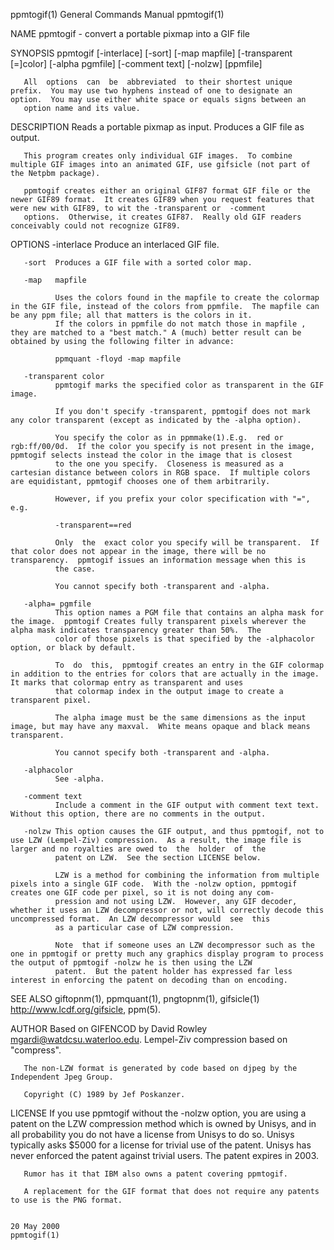 ppmtogif(1)                                                                             General Commands Manual                                                                            ppmtogif(1)

NAME
       ppmtogif - convert a portable pixmap into a GIF file

SYNOPSIS
       ppmtogif [-interlace] [-sort] [-map mapfile]
       [-transparent [=]color] [-alpha pgmfile] [-comment text] [-nolzw]
       [ppmfile]

       All  options  can  be  abbreviated  to their shortest unique prefix.  You may use two hyphens instead of one to designate an option.  You may use either white space or equals signs between an
       option name and its value.

DESCRIPTION
       Reads a portable pixmap as input.  Produces a GIF file as output.

       This program creates only individual GIF images.  To combine multiple GIF images into an animated GIF, use gifsicle (not part of the Netpbm package).

       ppmtogif creates either an original GIF87 format GIF file or the newer GIF89 format.  It creates GIF89 when you request features that were new with GIF89, to wit the -transparent or  -comment
       options.  Otherwise, it creates GIF87.  Really old GIF readers conceivably could not recognize GIF89.

OPTIONS
       -interlace
              Produce an interlaced GIF file.

       -sort  Produces a GIF file with a sorted color map.

       -map   mapfile

              Uses the colors found in the mapfile to create the colormap in the GIF file, instead of the colors from ppmfile.  The mapfile can be any ppm file; all that matters is the colors in it.
              If the colors in ppmfile do not match those in mapfile , they are matched to a "best match." A (much) better result can be obtained by using the following filter in advance:

              ppmquant -floyd -map mapfile

       -transparent color
              ppmtogif marks the specified color as transparent in the GIF image.

              If you don't specify -transparent, ppmtogif does not mark any color transparent (except as indicated by the -alpha option).

              You specify the color as in ppmmake(1).E.g.  red or rgb:ff/00/0d.  If the color you specify is not present in the image, ppmtogif selects instead the color in the image that is closest
              to the one you specify.  Closeness is measured as a cartesian distance between colors in RGB space.  If multiple colors are equidistant, ppmtogif chooses one of them arbitrarily.

              However, if you prefix your color specification with "=", e.g.

              -transparent==red

              Only  the  exact color you specify will be transparent.  If that color does not appear in the image, there will be no transparency.  ppmtogif issues an information message when this is
              the case.

              You cannot specify both -transparent and -alpha.

       -alpha= pgmfile
              This option names a PGM file that contains an alpha mask for the image.  ppmtogif Creates fully transparent pixels wherever the alpha mask indicates transparency greater than 50%.  The
              color of those pixels is that specified by the -alphacolor option, or black by default.

              To  do  this,  ppmtogif creates an entry in the GIF colormap in addition to the entries for colors that are actually in the image.  It marks that colormap entry as transparent and uses
              that colormap index in the output image to create a transparent pixel.

              The alpha image must be the same dimensions as the input image, but may have any maxval.  White means opaque and black means transparent.

              You cannot specify both -transparent and -alpha.

       -alphacolor
              See -alpha.

       -comment text
              Include a comment in the GIF output with comment text text.  Without this option, there are no comments in the output.

       -nolzw This option causes the GIF output, and thus ppmtogif, not to use LZW (Lempel-Ziv) compression.  As a result, the image file is larger and no royalties are owed to  the  holder  of  the
              patent on LZW.  See the section LICENSE below.

              LZW is a method for combining the information from multiple pixels into a single GIF code.  With the -nolzw option, ppmtogif creates one GIF code per pixel, so it is not doing any com‐
              pression and not using LZW.  However, any GIF decoder, whether it uses an LZW decompressor or not, will correctly decode this uncompressed format.  An LZW decompressor would  see  this
              as a particular case of LZW compression.

              Note  that if someone uses an LZW decompressor such as the one in ppmtogif or pretty much any graphics display program to process the output of ppmtogif -nolzw he is then using the LZW
              patent.  But the patent holder has expressed far less interest in enforcing the patent on decoding than on encoding.

SEE ALSO
       giftopnm(1), ppmquant(1), pngtopnm(1), gifsicle(1) <http://www.lcdf.org/gifsicle>, ppm(5).

AUTHOR
       Based on GIFENCOD by David Rowley <mgardi@watdcsu.waterloo.edu>.  Lempel-Ziv compression based on "compress".

       The non-LZW format is generated by code based on djpeg by the Independent Jpeg Group.

       Copyright (C) 1989 by Jef Poskanzer.

LICENSE
       If you use ppmtogif without the -nolzw option, you are using a patent on the LZW compression method which is owned by Unisys, and in all probability you do not have a license from  Unisys  to
       do so.  Unisys typically asks $5000 for a license for trivial use of the patent.  Unisys has never enforced the patent against trivial users.  The patent expires in 2003.

       Rumor has it that IBM also owns a patent covering ppmtogif.

       A replacement for the GIF format that does not require any patents to use is the PNG format.

                                                                                              20 May 2000                                                                                  ppmtogif(1)
